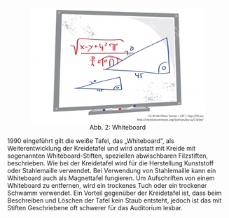 <center><figure>
  <img src="img/2_Whiteboard.jpg" alt="Abb. 2: Whiteboard">
  <figcaption>Abb. 2: Whiteboard</figcaption>
</figure></center>


1990 eingeführt gilt die weiße Tafel, das „Whiteboard“, als Weiterentwicklung der Kreidetafel und wird anstatt mit Kreide mit sogenannten Whiteboard-Stiften, speziellen abwischbaren Filzstiften, beschrieben. Wie bei der Kreidetafel wird für die Herstellung Kunststoff oder Stahlemaille verwendet. Bei Verwendung von Stahlemaille kann ein Whiteboard auch als Magnettafel fungieren. Um Aufschriften von einem Whiteboard zu entfernen, wird ein trockenes Tuch oder ein trockener Schwamm verwendet. Ein Vorteil gegenüber der Kreidetafel ist, dass beim Beschreiben und Löschen der Tafel kein Staub entsteht, jedoch ist das mit Stiften Geschriebene oft schwerer für das Auditorium lesbar.
